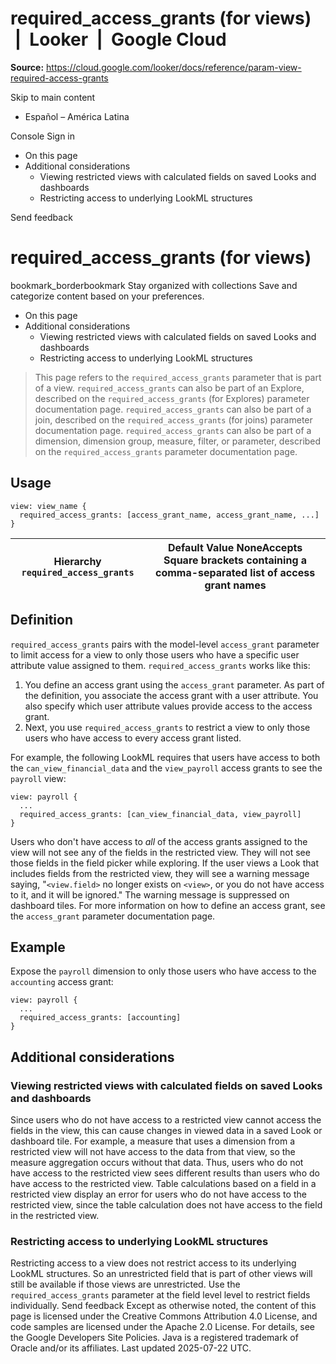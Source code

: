 # required_access_grants (for views)  |  Looker  |  Google Cloud

**Source:** https://cloud.google.com/looker/docs/reference/param-view-required-access-grants

Skip to main content 
  * Español – América Latina

Console  Sign in


  * On this page
  * Additional considerations
    * Viewing restricted views with calculated fields on saved Looks and dashboards
    * Restricting access to underlying LookML structures




Send feedback 
#  required_access_grants (for views)
bookmark_borderbookmark Stay organized with collections  Save and categorize content based on your preferences. 
  * On this page
  * Additional considerations
    * Viewing restricted views with calculated fields on saved Looks and dashboards
    * Restricting access to underlying LookML structures


> This page refers to the `required_access_grants` parameter that is part of a view.
> `required_access_grants` can also be part of an Explore, described on the `required_access_grants` (for Explores)  parameter documentation page.
> `required_access_grants` can also be part of a join, described on the `required_access_grants` (for joins)  parameter documentation page.
> `required_access_grants` can also be part of a dimension, dimension group, measure, filter, or parameter, described on the `required_access_grants` parameter documentation page.
## Usage
```
view: view_name {
  required_access_grants: [access_grant_name, access_grant_name, ...]
}

```

Hierarchy `required_access_grants` |  Default Value NoneAccepts Square brackets containing a comma-separated list of access grant names  
---|---  
## Definition
`required_access_grants` pairs with the model-level `access_grant` parameter to limit access for a view to only those users who have a specific user attribute value assigned to them.
`required_access_grants` works like this:
  1. You define an access grant using the `access_grant` parameter. As part of the definition, you associate the access grant with a user attribute. You also specify which user attribute values provide access to the access grant.
  2. Next, you use `required_access_grants` to restrict a view to only those users who have access to every access grant listed.


For example, the following LookML requires that users have access to both the `can_view_financial_data` and the `view_payroll` access grants to see the `payroll` view:
```
view: payroll {
  ...
  required_access_grants: [can_view_financial_data, view_payroll]
}

```

Users who don't have access to _all_ of the access grants assigned to the view will not see any of the fields in the restricted view. They will not see those fields in the field picker while exploring. If the user views a Look that includes fields from the restricted view, they will see a warning message saying, "`<view.field>` no longer exists on `<view>`, or you do not have access to it, and it will be ignored." The warning message is suppressed on dashboard tiles.
For more information on how to define an access grant, see the `access_grant` parameter documentation page.
## Example
Expose the `payroll` dimension to only those users who have access to the `accounting` access grant:
```
view: payroll {
  ...
  required_access_grants: [accounting]
}

```

## Additional considerations
### Viewing restricted views with calculated fields on saved Looks and dashboards
Since users who do not have access to a restricted view cannot access the fields in the view, this can cause changes in viewed data in a saved Look or dashboard tile.
For example, a measure that uses a dimension from a restricted view will not have access to the data from that view, so the measure aggregation occurs without that data. Thus, users who do not have access to the restricted view sees different results than users who do have access to the restricted view.
Table calculations based on a field in a restricted view display an error for users who do not have access to the restricted view, since the table calculation does not have access to the field in the restricted view.
### Restricting access to underlying LookML structures
Restricting access to a view does not restrict access to its underlying LookML structures. So an unrestricted field that is part of other views will still be available if those views are unrestricted. Use the `required_access_grants` parameter at the field level level to restrict fields individually.
Send feedback 
Except as otherwise noted, the content of this page is licensed under the Creative Commons Attribution 4.0 License, and code samples are licensed under the Apache 2.0 License. For details, see the Google Developers Site Policies. Java is a registered trademark of Oracle and/or its affiliates.
Last updated 2025-07-22 UTC.



